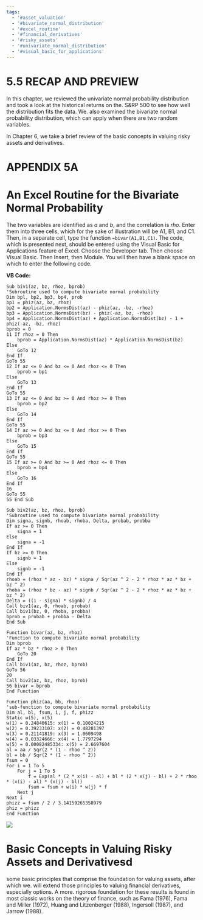 ```yaml
---
tags:
  - '#asset_valuation'
  - '#bivariate_normal_distribution'
  - '#excel_routine'
  - '#financial_derivatives'
  - '#risky_assets'
  - '#univariate_normal_distribution'
  - '#visual_basic_for_applications'
---
```

# 5.5 RECAP AND PREVIEW

In this chapter, we reviewed the univariate normal probability distribution and took a look at the historical returns on the. $\mathrm{S\&RP}~500$ to see how well the distribution fits the data. We. also examined the bivariate normal probability distribution, which can apply when there are two random variables.

In Chapter 6, we take a brief review of the basic concepts in valuing risky assets and derivatives.

# APPENDIX 5A

# An Excel Routine for the Bivariate Normal Probability

The two variables are identified as *a* and *b*, and the correlation is *rho*. Enter them into three cells, which for the sake of illustration will be A1, B1, and C1. Then, in a separate cell, type the function `=bivar(A1,B1,C1)`. The code, which is presented next, should be entered using the Visual Basic for Applications feature of Excel. Choose the Developer tab. Then choose Visual Basic. Then Insert, then Module. You will then have a blank space on which to enter the following code.

**VB Code:**

```vba
Sub biv1(az, bz, rhoz, bprob)
'Subroutine used to compute bivariate normal probability
Dim bpl, bp2, bp3, bp4, prob
bp1 = phiz(az, bz, rhoz)
bp2 = Application.NormsDist(az) - phiz(az, -bz, -rhoz)
bp3 = Application.NormsDist(bz) - phiz(-az, bz, -rhoz)
bp4 = Application.NormsDist(az) + Application.NormsDist(bz) - 1 + phiz(-az, -bz, rhoz)
bprob = 0
11 If rhoz = 0 Then
    bprob = Application.NormsDist(az) * Application.NormsDist(bz)
Else
    GoTo 12
End If
GoTo 55
12 If az <= 0 And bz <= 0 And rhoz <= 0 Then
    bprob = bp1
Else
    GoTo 13
End If
GoTo 55
13 If az <= 0 And bz >= 0 And rhoz >= 0 Then
    bprob = bp2
Else
    GoTo 14
End If
GoTo 55
14 If az >= 0 And bz <= 0 And rhoz >= 0 Then
    bprob = bp3
Else
    GoTo 15
End If
GoTo 55
15 If az >= 0 And bz >= 0 And rhoz <= 0 Then
    bprob = bp4
Else
    GoTo 16
End If
16
GoTo 55
55 End Sub

Sub biv2(az, bz, rhoz, bprob)
'Subroutine used to compute bivariate normal probability
Dim signa, signb, rhoab, rhoba, Delta, probab, probba
If az >= 0 Then
    signa = 1
Else
    signa = -1
End If
If bz >= 0 Then
    signb = 1
Else
    signb = -1
End If
rhoab = (rhoz * az - bz) * signa / Sqr(az ^ 2 - 2 * rhoz * az * bz + bz ^ 2)
rhoba = (rhoz * bz - az) * signb / Sqr(az ^ 2 - 2 * rhoz * az * bz + bz ^ 2)
Delta = ((1 - signa) * signb) / 4
Call biv1(az, 0, rhoab, probab)
Call biv1(bz, 0, rhoba, probba)
bprob = probab + probba - Delta
End Sub

Function bivar(az, bz, rhoz)
'Function to compute bivariate normal probability
Dim bprob
If az * bz * rhoz > 0 Then
    GoTo 20
End If
Call biv1(az, bz, rhoz, bprob)
GoTo 56
20
Call biv2(az, bz, rhoz, bprob)
56 bivar = bprob
End Function

Function phiz(aa, bb, rhoo)
'sub-function to compute bivariate normal probability
Dim al, bl, fsum, i, j, f, phizz
Static w(5), x(5)
w(1) = 0.24840615: x(1) = 0.10024215
w(2) = 0.39233107: x(2) = 0.48281397
w(3) = 0.21141819: x(3) = 1.0609498
w(4) = 0.03324666: x(4) = 1.7797294
w(5) = 0.00082485334: x(5) = 2.6697604
al = aa / Sqr(2 * (1 - rhoo ^ 2))
bl = bb / Sqr(2 * (1 - rhoo ^ 2))
fsum = 0
For i = 1 To 5
    For j = 1 To 5
        f = Exp(al * (2 * x(i) - al) + bl * (2 * x(j) - bl) + 2 * rhoo * (x(i) - al) * (x(j) - bl))
        fsum = fsum + w(i) * w(j) * f
    Next j
Next i
phizz = fsum / 2 / 3.14159265358979
phiz = phizz
End Function
```


![](dcaaf5bcb77a70afb3ae251b6a767389bd7003f13fdfb0d678affea74648e554.jpg)

# Basic Concepts in Valuing Risky Assets and Derivativesd

some basic principles that comprise the foundation for valuing assets, after which we. will extend those principles to valuing financial derivatives, especially options. A more. rigorous foundation for these results is found in most classic works on the theory of finance, such as Fama (1976), Fama and Miller (1972), Huang and Litzenberger (1988), Ingersoll (1987), and Jarrow (1988).
